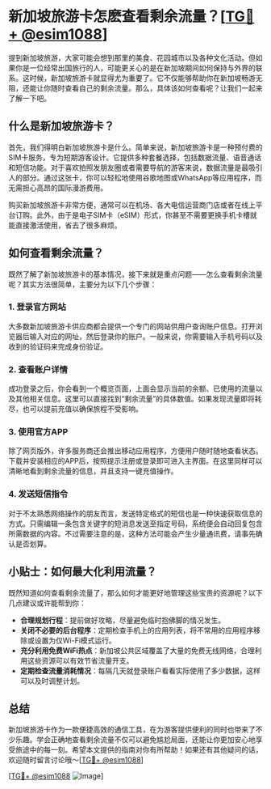 # 新加坡旅游卡怎麽查看剩余流量？[[TG💪+ @esim1088](https://t.me/s/esim1088)]

提到新加坡旅游，大家可能会想到那里的美食、花园城市以及各种文化活动。但如果你是一位经常出国旅行的人，可能更关心的是在新加坡期间如何保持与外界的联系。这时候，新加坡旅游卡就显得尤为重要了。它不仅能够帮助你在新加坡畅游无阻，还能让你随时查看自己的剩余流量。那么，具体该如何查看呢？让我们一起来了解一下吧。

## 什么是新加坡旅游卡？

首先，我们得明白新加坡旅游卡是什么。简单来说，新加坡旅游卡是一种预付费的SIM卡服务，专为短期游客设计。它提供多种套餐选择，包括数据流量、语音通话和短信功能。对于喜欢拍照发朋友圈或者需要导航的游客来说，数据流量是最吸引人的部分。通过这张卡，你可以轻松地使用谷歌地图或WhatsApp等应用程序，而无需担心高昂的国际漫游费用。

购买新加坡旅游卡非常方便，通常可以在机场、各大电信运营商门店或者在线上平台订购。此外，由于是电子SIM卡（eSIM）形式，你甚至不需要更换手机卡槽就能直接激活使用，省去了很多麻烦。

## 如何查看剩余流量？

既然了解了新加坡旅游卡的基本情况，接下来就是重点问题——怎么查看剩余流量呢？其实方法很简单，主要分为以下几个步骤：

### 1. 登录官方网站

大多数新加坡旅游卡供应商都会提供一个专门的网站供用户查询账户信息。打开浏览器后输入对应的网址，然后登录你的账户。一般来说，你需要输入手机号码以及收到的验证码来完成身份验证。

### 2. 查看账户详情

成功登录之后，你会看到一个概览页面，上面会显示当前的余额、已使用的流量以及其他相关信息。这里可以直接找到“剩余流量”的具体数值。如果发现流量即将耗尽，也可以提前充值以确保旅程不受影响。

### 3. 使用官方APP

除了网页版外，许多服务商还会推出移动应用程序，方便用户随时随地查看状态。下载并安装相应的APP后，按照提示注册或登录即可进入主界面。在这里同样可以清晰地看到剩余流量的信息，并且支持一键充值操作。

### 4. 发送短信指令

对于不太熟悉网络操作的朋友而言，发送特定格式的短信也是一种快速获取信息的方式。只需编辑一条包含关键字的短消息发送至指定号码，系统便会自动回复包含所需数据的内容。不过需要注意的是，这种方法可能会产生少量通讯费，请事先确认是否划算。

## 小贴士：如何最大化利用流量？

既然知道如何查看剩余流量了，那么如何才能更好地管理这些宝贵的资源呢？以下几点建议或许能帮到你：

- **合理规划行程**：提前做好攻略，尽量避免临时抱佛脚的情况发生。
- **关闭不必要的后台程序**：定期检查手机上的应用列表，将不常用的应用程序移除或设置为仅Wi-Fi模式运行。
- **充分利用免费WiFi热点**：新加坡公共区域覆盖了大量的免费无线网络，合理利用这些资源可以有效节省流量开支。
- **定期检查流量消耗情况**：每隔几天就登录账户看看实际使用了多少数据，这样可以及时调整计划。

## 总结

新加坡旅游卡作为一款便捷高效的通信工具，在为游客提供便利的同时也带来了不少乐趣。学会正确地查看剩余流量不仅可以避免尴尬局面，还能让你更加安心地享受旅途中的每一刻。希望本文提供的指南对你有所帮助！如果还有其他疑问的话，欢迎随时留言讨论哦～[[TG💪+ @esim1088](https://t.me/s/esim1088)]

[[TG💪+ @esim1088](https://t.me/s/esim1088) ![Image](https://i.postimg.cc/4NQfJmqS/Snipaste-2025-05-13-00-14-12.png)]